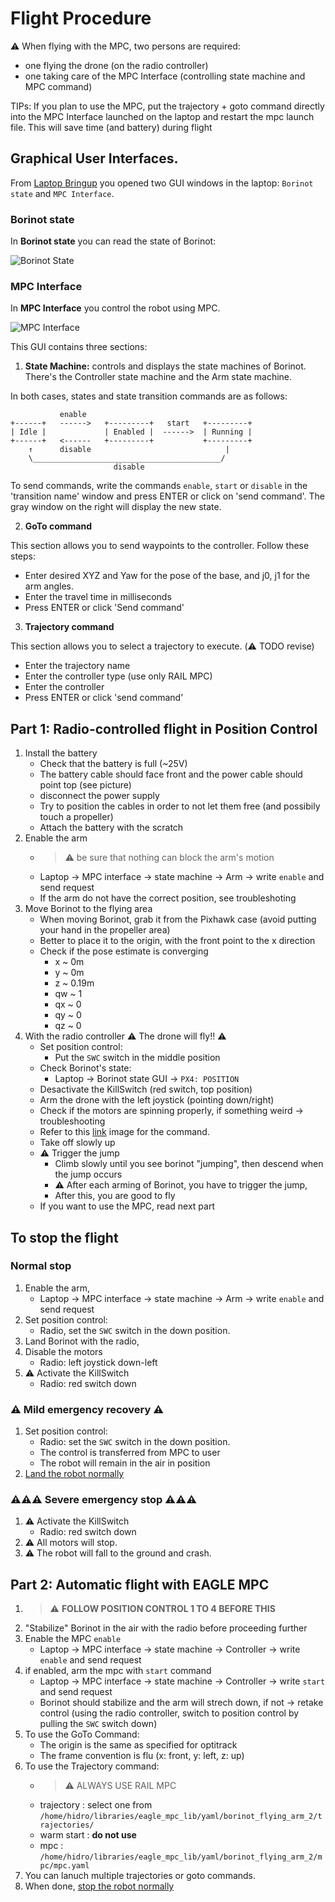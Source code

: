 # Flight Procedure

⚠️ When flying with the MPC, two persons are required:
- one flying the drone (on the radio controller)
- one taking care of the MPC Interface (controlling state machine and MPC command)

TIPs: If you plan to use the MPC, put the trajectory + goto command directly into the MPC Interface launched on the laptop and restart the mpc launch file. This will save time (and battery) during flight

## Graphical User Interfaces.
From [Laptop Bringup](./3_laptop_bringup.md#laptop-bringup) you opened two GUI windows in the laptop: `Borinot state` and `MPC Interface`. 

### Borinot state
In **Borinot state** you can read the state of Borinot:

  ![Borinot State](../media/borinot_state.png)

### MPC Interface
In **MPC Interface** you control the robot using MPC.

  ![MPC Interface](../media/mpc_interface.png)

This GUI contains three sections:

1. **State Machine:** controls and displays the state machines of Borinot. There's the Controller state machine and the Arm state machine.

In both cases, states and state transition commands are as follows:

```
           enable                 
+------+   ------>   +---------+   start   +---------+
| Idle |             | Enabled |  ------>  | Running |
+------+   <------   +---------+           +---------+
    ↑      disable                              |
    \__________________________________________/
                       disable
```

To send commands, write the commands `enable`, `start` or `disable` in the 'transition name' window and press ENTER or click on 'send command'. The gray window on the right will display the new state.

2. **GoTo command**

This section allows you to send waypoints to the controller. Follow these steps:
  - Enter desired XYZ and Yaw for the pose of the base, and j0, j1 for the arm angles.
  - Enter the travel time in milliseconds
  - Press ENTER or click 'Send command'

3. **Trajectory command**

This section allows you to select a trajectory to execute. (⚠️ TODO revise)
  - Enter the trajectory name
  - Enter the controller type (use only RAIL MPC)
  - Enter the controller
  - Press ENTER or click 'send command' 

## Part 1: Radio-controlled flight in Position Control
1. Install the battery
   - Check that the battery is full (~25V)
   - The battery cable should face front and the power cable should point top (see picture)
   - disconnect the power supply
   - Try to position the cables in order to not let them free (and possibily touch a propeller)
   - Attach the battery with the scratch
2. Enable the arm
   - > ⚠️ be sure that nothing can block the arm's motion 
   - Laptop -> MPC interface -> state machine -> Arm -> write `enable` and send request
   - If the arm do not have the correct position, see troubleshoting
3. Move Borinot to the flying area
    - When moving Borinot, grab it from the Pixhawk case (avoid putting your hand in the propeller area)
    - Better to place it to the origin, with the front point to the x direction
    - Check if the pose estimate is converging
      - x ~ 0m
      - y ~ 0m
      - z ~ 0.19m
      - qw ~ 1
      - qx ~ 0
      - qy ~ 0
      - qz ~ 0
4. With the radio controller ⚠️ The drone will fly!! ⚠️ 
    - Set position control:
      - Put the `SWC` switch in the middle position
    - Check Borinot's state:
      - Laptop -> Borinot state GUI -> `PX4: POSITION`
    - Desactivate the KillSwitch (red switch, top position)
    - Arm the drone with the left joystick (pointing down/right)
    - Check if the motors are spinning properly, if something weird -> troubleshooting
    - Refer to this [link](https://docs.px4.io/main/en/flight_modes_mc/position.html) image for the command.
    - Take off slowly up
    - ⚠️ Trigger the jump
      - Climb slowly until you see borinot "jumping", then descend when the jump occurs
      - ⚠️ After each arming of Borinot, you have to trigger the jump,
      - After this, you are good to fly
    - If you want to use the MPC, read next part

## To stop the flight 

### Normal stop
1. Enable the arm,
   - Laptop -> MPC interface -> state machine -> Arm -> write `enable` and send request
2. Set position control: 
   - Radio, set the `SWC` switch in the down position.
3. Land Borinot with the radio,
4. Disable the motors 
   - Radio: left joystick down-left
5. ⚠️ Activate the KillSwitch
   - Radio: red switch down

### ⚠️ Mild emergency recovery ⚠️
1. Set position control: 
   - Radio: set the `SWC` switch in the down position.
   - The control is transferred from MPC to user
   - The robot will remain in the air in position
2. [Land the robot normally](#normal-stop)

### ⚠️⚠️⚠️ Severe emergency stop ⚠️⚠️⚠️
1. ⚠️ Activate the KillSwitch
   - Radio: red switch down
2. ⚠️ All motors will stop.
3. ⚠️ The robot will fall to the ground and crash. 

## Part 2: Automatic flight with EAGLE MPC 
1. > ⚠️ **FOLLOW POSITION CONTROL 1 TO 4 BEFORE THIS**
2. "Stabilize" Borinot in the air with the radio before proceeding further 
3. Enable the MPC `enable`
   - Laptop -> MPC interface -> state machine -> Controller ->  write  `enable` and send request
4. if enabled, arm the mpc with `start` command
   - Laptop -> MPC interface -> state machine -> Controller ->  write  `start` and send request
   - Borinot should stabilize and the arm will strech down, if not -> retake control (using the radio controller, switch to position control by pulling the `SWC` switch down)
5. To use the GoTo Command:
   - The origin is the same as specified for optitrack
   - The frame convention is flu (x: front, y: left, z: up)
6. To use the Trajectory command:
   - > ⚠️ ALWAYS USE RAIL MPC
   - trajectory : select one from `/home/hidro/libraries/eagle_mpc_lib/yaml/borinot_flying_arm_2/trajectories/`
   - warm start : **do not use**
   - mpc : `/home/hidro/libraries/eagle_mpc_lib/yaml/borinot_flying_arm_2/mpc/mpc.yaml`
7. You can lanuch multiple trajectories or goto commands.
8. When done, [stop the robot normally](#normal-stop)